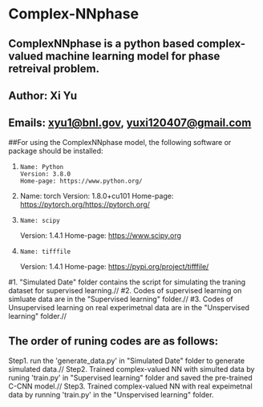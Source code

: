# Complex-NNphase

## ComplexNNphase is a python based complex-valued machine learning model for phase retreival problem. 

## Author: Xi Yu

## Emails: xyu1@bnl.gov, yuxi120407@gmail.com

##For using the ComplexNNphase model, the following software or package should be installed:

01.     Name: Python 
        Version: 3.8.0
        Home-page: https://www.python.org/
 
02.	Name: torch
	Version: 1.8.0+cu101
	Home-page: https://pytorch.org/https://pytorch.org/

03.     Name: scipy
	Version: 1.4.1
	Home-page: https://www.scipy.org

04.     Name: tifffile
	Version: 1.4.1
	Home-page: https://pypi.org/project/tifffile/


#1. "Simulated Date" folder contains the script for simulating the traning dataset for supervised learning.//
#2. Codes of supervised learning on simluate data are in the "Supervised learning" folder.//
#3. Codes of Unsupervised learning on real experimetnal data are in the "Unspervised learning" folder.//

## The order of runing codes are as follows:
Step1. run the 'generate_data.py' in "Simulated Date" folder to generate simulated data.//
Step2. Trained complex-valued NN with simulted data by runing 'train.py' in "Supervised learning" folder and saved the pre-trained C-CNN model.//
Step3. Trained complex-valued NN with real expeimetnal data by running 'train.py' in the "Unspervised learning" folder.
